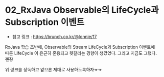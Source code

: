 02_RxJava Observable의 LifeCycle과 Subscription 이벤트
=======

* 참고 링크 : https://brunch.co.kr/@lonnie/17


RxJava 학습 초반에, Observable의 Stream LifeCycle과 Subscription 이벤트에 따른 LifeCycle 이 은근히 혼용되고 헷갈리는 경향이 생겼었다. 그리고 지금도 그랬다. ~~젠장~~

위 링크를 정독하고 앞으론 제대로 사용하도록하자ㅠㅠ